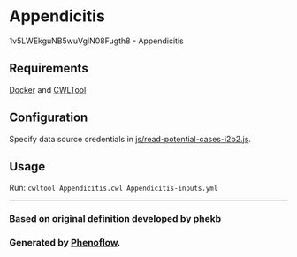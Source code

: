 # Appendicitis

1v5LWEkguNB5wuVglN08Fugth8 - Appendicitis

## Requirements

[Docker](https://docs.docker.com/install/) and [CWLTool](https://github.com/common-workflow-language/cwltool#install)

## Configuration

Specify data source credentials in [js/read-potential-cases-i2b2.js](js/read-potential-cases-i2b2.js).

## Usage

Run: `cwltool Appendicitis.cwl Appendicitis-inputs.yml`

***

### Based on original definition developed by phekb
### Generated by [Phenoflow](https://kclhi.org/phenoflow).
